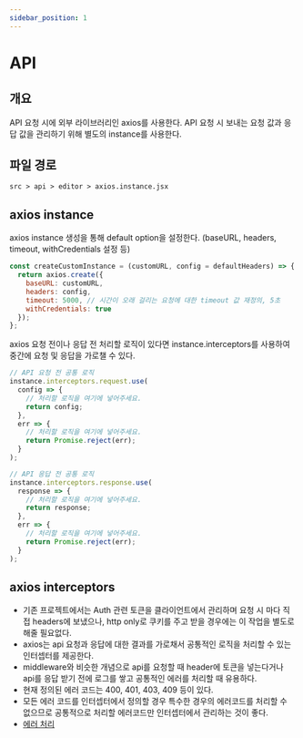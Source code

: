 ```yaml
---
sidebar_position: 1
---
```


# API

## 개요

API 요청 시에 외부 라이브러리인 axios를 사용한다.
API 요청 시 보내는 요청 값과 응답 값을 관리하기 위해 별도의 instance를 사용한다.

## 파일 경로

```text
src > api > editor > axios.instance.jsx
```

## axios instance

axios instance 생성을 통해 default option을 설정한다. (baseURL, headers, timeout, withCredentials 설정 등)

```js
const createCustomInstance = (customURL, config = defaultHeaders) => {
  return axios.create({
    baseURL: customURL,
    headers: config,
    timeout: 5000, // 시간이 오래 걸리는 요청에 대한 timeout 값 재정의, 5초
    withCredentials: true
  });
};
```

axios 요청 전이나 응답 전 처리할 로직이 있다면 instance.interceptors를 사용하여 중간에 요청 및 응답을 가로챌 수 있다.

```js
// API 요청 전 공통 로직
instance.interceptors.request.use(
  config => {
    // 처리할 로직을 여기에 넣어주세요.
    return config;
  },
  err => {
    // 처리할 로직을 여기에 넣어주세요.
    return Promise.reject(err);
  }
);

// API 응답 전 공통 로직
instance.interceptors.response.use(
  response => {
    // 처리할 로직을 여기에 넣어주세요.
    return response;
  },
  err => {
    // 처리할 로직을 여기에 넣어주세요.
    return Promise.reject(err);
  }
);
```

## axios interceptors

- 기존 프로젝트에서는 Auth 관련 토큰을 클라이언트에서 관리하며 요청 시 마다 직접 headers에 보냈으나, http only로 쿠키를 주고 받을 경우에는 이 작업을 별도로 해줄 필요없다.
- axios는 api 요청과 응답에 대한 결과를 가로채서 공통적인 로직을 처리할 수 있는 인터셉터를 제공한다.
- middleware와 비슷한 개념으로 api를 요청할 때 header에 토큰을 넣는다거나 api를 응답 받기 전에 로그를 쌓고 공통적인 에러를 처리할 때 유용하다.
- 현재 정의된 에러 코드는 400, 401, 403, 409 등이 있다.
- 모든 에러 코드를 인터셉터에서 정의할 경우 특수한 경우의 에러코드를 처리할 수 없으므로 공통적으로 처리할 에러코드만 인터셉터에서 관리하는 것이 좋다.
- [에러 처리](/docs/guide/common/error)
